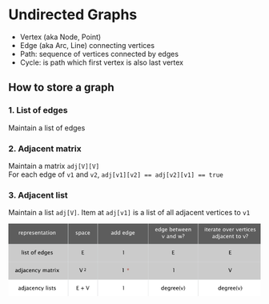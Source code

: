 # Undirected Graphs

  - Vertex (aka Node, Point)  
  - Edge (aka Arc, Line) connecting vertices  
  - Path: sequence of vertices connected by edges  
  - Cycle: is path which first vertex is also last vertex  

## How to store a graph

### 1. List of edges  
Maintain a list of edges  

### 2. Adjacent matrix
Maintain a matrix `adj[V][V]`  
For each edge of `v1` and `v2`, `adj[v1][v2] == adj[v2][v1] == true`  

### 3. Adjacent list
Maintain a list `adj[V]`. Item at `adj[v1]` is a list of all adjacent vertices to `v1`  

![](docs/graph-representation.png)

